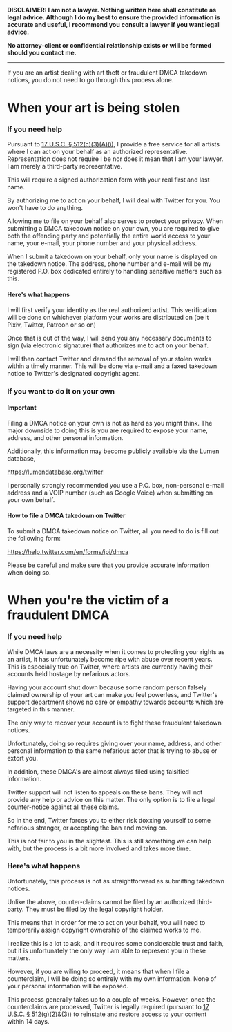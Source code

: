**DISCLAIMER: I am not a lawyer. Nothing written here shall constitute as legal advice. Although I do my best to ensure
the provided information is accurate and useful, I recommend you consult a lawyer if you want legal advice.**

**No attorney-client or confidential relationship exists or will be formed should you contact me.**

---

If you are an artist dealing with art theft or fraudulent DMCA takedown notices, you do not need to go through this
process alone.

# When your art is being stolen

### If you need help

Pursuant to [17 U.S.C. § 512(c)(3)(A)(i)](https://www.law.cornell.edu/uscode/text/17/512), I provide a free service for
all artists where I can act on your behalf as an authorized representative. Representation does not require I be nor
does it mean that I am your lawyer. I am merely a third-party representative.

This will require a signed authorization form with your real first and last name.

By authorizing me to act on your behalf, I will deal with Twitter for you. You won't have to do anything.

Allowing me to file on your behalf also serves to protect your privacy. When submitting a DMCA takedown notice on your
own, you are required to give both the offending party and potentially the entire world access to your name, your
e-mail, your phone number and your physical address.

When I submit a takedown on your behalf, only your name is displayed on the takedown notice. The address, phone number
and e-mail will be my registered P.O. box dedicated entirely to handling sensitive matters such as this.

#### Here's what happens

I will first verify your identity as the real authorized artist. This verification will be done on whichever platform
your works are distributed on (be it Pixiv, Twitter, Patreon or so on)

Once that is out of the way, I will send you any necessary documents to sign (via electronic signature) that authorizes
me to act on your behalf.

I will then contact Twitter and demand the removal of your stolen works within a timely manner. This will be done via
e-mail and a faxed takedown notice to Twitter's designated copyright agent.

### If you want to do it on your own

#### Important

Filing a DMCA notice on your own is not as hard as you might think. The major downside to doing this is you are required
to expose your name, address, and other personal information.

Additionally, this information may become publicly available via the Lumen database,

https://lumendatabase.org/twitter

I personally strongly recommended you use a P.O. box, non-personal e-mail address and a VOIP number (such as Google
Voice) when submitting on your own behalf.

#### How to file a DMCA takedown on Twitter

To submit a DMCA takedown notice on Twitter, all you need to do is fill out the following form:

https://help.twitter.com/en/forms/ipi/dmca

Please be careful and make sure that you provide accurate information when doing so.

# When you're the victim of a fraudulent DMCA

### If you need help

While DMCA laws are a necessity when it comes to protecting your rights as an artist, it has unfortunately become ripe
with abuse over recent years. This is especially true on Twitter, where artists are currently having their accounts held
hostage by nefarious actors.

Having your account shut down because some random person falsely claimed ownership of your art can make you feel
powerless, and Twitter's support department shows no care or empathy towards accounts which are targeted in this manner.

The only way to recover your account is to fight these fraudulent takedown notices.

Unfortunately, doing so requires giving over your name, address, and other personal information to the same nefarious
actor that is trying to abuse or extort you.

In addition, these DMCA's are almost always filed using falsified information.

Twitter support will not listen to appeals on these bans. They will not provide any help or advice on this matter. The
only option is to file a legal counter-notice against all these claims.

So in the end, Twitter forces you to either risk doxxing yourself to some nefarious stranger, or accepting the ban and
moving on.

This is not fair to you in the slightest. This is still something we can help with, but the process is a
bit more involved and takes more time.

### Here's what happens

Unfortunately, this process is not as straightforward as submitting takedown notices.

Unlike the above, counter-claims cannot be filed by an authorized third-party. They must be filed by the legal copyright
holder.

This means that in order for me to act on your behalf, you will need to temporarily assign copyright ownership of the
claimed works to me.

I realize this is a lot to ask, and it requires some considerable trust and faith, but it is unfortunately the only way
I am able to represent you in these matters.

However, if you are wiling to proceed, it means that when I file a counterclaim, I will be doing so entirely with my own
information. None of your personal information will be exposed.

This process generally takes up to a couple of weeks. However, once the counterclaims are processed, Twitter is legally
required (pursuant to [17 U.S.C. § 512(g)(2)&(3)](https://www.law.cornell.edu/uscode/text/17/512)) to reinstate and
restore access to your content within 14 days.
